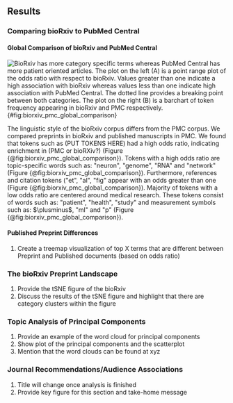 ## Results

### Comparing bioRxiv to PubMed Central

#### Global Comparison of bioRxiv and PubMed Central 

![
BioRxiv has more category specific terms whereas PubMed Central has more patient oriented articles.
The plot on the left (A) is a point range plot of the odds ratio with respect to bioRxiv.
Values greater than one indicate a high association with bioRxiv whereas values less than one indicate high association with PubMed Central.
The dotted line provides a breaking point between both categories.
The plot on the right (B) is a barchart of token frequency appearing in bioRxiv and PMC respectively.
](https://raw.githubusercontent.com/greenelab/annorxiver/e32661b855cc6622cc1138fcd1606ef3500f0ff9/biorxiv/corpora_comparison/output/figures/biorxiv_vs_pubmed_central.png){#fig:biorxiv_pmc_global_comparison}

The linguistic style of the bioRxiv corpus differs from the PMC corpus.
We compared preprints in bioRxiv and published manuscripts in PMC.
We found that tokens such as (PUT TOKENS HERE) had a high odds ratio, indicating enrichment in (PMC or bioRXiv?) (Figure {@fig:biorxiv_pmc_global_comparison}).
Tokens with a high odds ratio are topic-specific words such as: "neuron", "genome", "RNA" and "network" (Figure {@fig:biorxiv_pmc_global_comparison}).
Furthermore, references and citation tokens ("et", "al", "fig" appear with an odds greater than one (Figure {@fig:biorxiv_pmc_global_comparison}).
Majority of tokens with a low odds ratio are centered around medical research.
These tokens consist of words such as: "patient", "health", "study" and measurement symbols such as: $\plusminus$, "ml" and "p" (Figure {@fig:biorxiv_pmc_global_comparison}).

#### Published Preprint Differences
1. Create a treemap visualization of top X terms that are different between Preprint and Published documents (based on odds ratio)

### The bioRxiv Preprint Landscape
1. Provide the tSNE figure of the bioRxiv 
2. Discuss the results of the tSNE figure and highlight that there are category clusters within the figure

### Topic Analysis of Principal Components
1. Provide an example of the word cloud for principal components
2. Show plot of the principal components and the scatterplot
3. Mention that the word clouds can be found at xyz

### Journal Recommendations/Audience Associations
1. Title will change once analysis is finished 
2. Provide key figure for this section and take-home message

